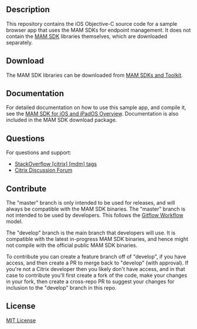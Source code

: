 ## Description
This repository contains the iOS Objective-C source code for a sample browser app that uses the MAM SDKs for endpoint management.  It does not contain the [MAM SDK](https://docs.citrix.com/en-us/mdx-toolkit/mam-sdk-overview.html) libraries themselves, which are downloaded separately.

## Download
The MAM SDK libraries can be downloaded from [MAM SDKs and Toolkit](https://www.citrix.com/downloads/citrix-endpoint-management/product-software/mdx-toolkit.html).

## Documentation

For detailed documentation on how to use this sample app, and compile it, see the [MAM SDK for iOS and iPadOS Overview](https://developer.cloud.com/citrixworkspace/mobile-application-integration/mam-sdk-for-ios-and-ipados/docs/overview).  Documentation is also included in the MAM SDK download package.

## Questions

For questions and support:

-  [StackOverflow [citrix] [mdm] tags](https://stackoverflow.com/questions/tagged/mdm+citrix)
-  [Citrix Discussion Forum](https://discussions.citrix.com/forum/1797-mobile-app-management-mam/)

## Contribute

The "master" branch is only intended to be used for releases, and will always be compatible with the MAM SDK binaries. The "master" branch is not intended to be used by developers. This follows
the [Gitflow Workflow](https://www.atlassian.com/git/tutorials/comparing-workflows/gitflow-workflow) model.

The "develop" branch is the main branch that developers will use. It is compatible with the latest in-progress MAM SDK binaries, and hence might not compile with the official public MAM SDK binaries.

To contribute you can create a feature branch off of "develop", if you have access, and then create a PR to merge back to "develop" (with approval).  If you're not a Citrix developer then you likely don't have access, and in that case to contribute you'll first create a fork of the code, make your changes in your fork, then create a cross-repo PR to suggest your changes for inclusion to the "develop" branch in this repo.

## License

[MIT License](./LICENSE)
